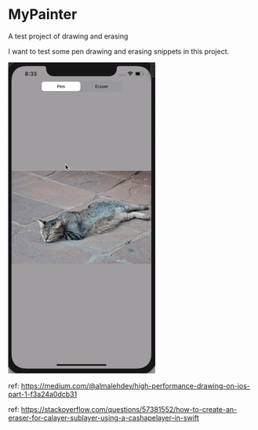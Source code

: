 # MyPainter
A test project of drawing and erasing

I want to test some pen drawing and erasing snippets in this project.

![image](https://github.com/joseph-jo/MyPainter/blob/master/demo.gif)

ref: https://medium.com/@almalehdev/high-performance-drawing-on-ios-part-1-f3a24a0dcb31

ref: https://stackoverflow.com/questions/57381552/how-to-create-an-eraser-for-calayer-sublayer-using-a-cashapelayer-in-swift
